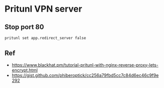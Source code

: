# Pritunl VPN server

## Stop port 80
```bash
pritunl set app.redirect_server false
```

## Ref
- https://www.blackhat.pm/tutorial-pritunl-with-nginx-reverse-proxy-lets-encrypt.html
- https://gist.github.com/phiberoptick/cc256a79fbd5cc7c84d6ec46c9f9e292
